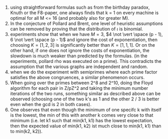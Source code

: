 1. using straightforward formulas such as from the birthday paradox, Knuth or the F8-paper, one always finds that k = 1 on every machine is optimal for all M <= 16 (and probably also for greater M).
2. In the conjecture of Pollard and Brent, one level of heuristic assumptions can be removed by proving that the distribution of $\iota$ is binomial.
3. experiments show that when we have $M = 3$, $4 \not \vert \space (p - 1), 6 \not \vert \space (p - 1)$ and ignore the cost of exponentiation, then choosing $K = [1, 2, 3]$ is significantly better than $K = [1, 1, 1]$. Or on the other hand, if one does not ignore the costs of exponentiation, the slowdown is much weaker than predicted by the formulas. (in the experiments, pollard rho was executed on a prime). This contradicts the assumption that the various graphs are independent and random. 
4. when we do the experiment with semiprimes where each prime factor satisfies the above congruences, a similar phenomenon occurs.
5. When going over the primes between 2^8 and 2^10, doing the Floyd algorithm for each pair in Z/pZ^2 and taking the minimum number iterations of the two runs, something similar as described above can be observed (choosing one of the two k's as 1 and the other 2 / 3 is better even when the gcd is 2 in both cases).
6. One observes that even though the minimum of one specifc k with itself is the lowest, the min of this with another k comes very close to that minimum (i.e. let k1 such that min(k1, k1) has the lowest expectation, then the expected value of min(k1, k2) ist much close to min(k1, k1) than to min(k2, k2)).